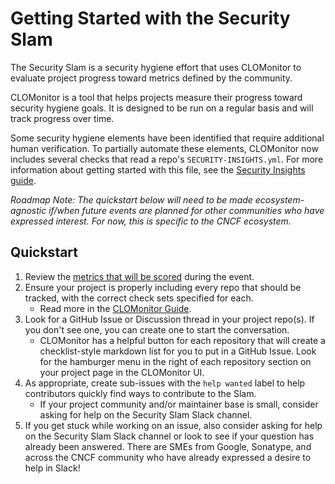 # Getting Started with the Security Slam

The Security Slam is a security hygiene effort that uses CLOMonitor to evaluate project progress toward metrics defined by the community.

CLOMonitor is a tool that helps projects measure their progress toward security hygiene goals. It is designed to be run on a regular basis and will track progress over time.

Some security hygiene elements have been identified that require additional human verification. To partially automate these elements, CLOMonitor now includes several checks that read a repo's `SECURITY-INSIGHTS.yml`. For more information about getting started with this file, see the [Security Insights guide](security-insights-guide.md).

_Roadmap Note: The quickstart below will need to be made ecosystem-agnostic if/when future events are planned for other communities who have expressed interest. For now, this is specific to the CNCF ecosystem._

## Quickstart

1. Review the [metrics that will be scored](../cncf/2023/README.md) during the event. 
1. Ensure your project is properly including every repo that should be tracked, with the correct check sets specified for each.
    - Read more in the [CLOMonitor Guide](clomonitor-guide.md).
1. Look for a GitHub Issue or Discussion thread in your project repo(s). If you don't see one, you can create one to start the conversation.
    - CLOMonitor has a helpful button for each repository that will create a checklist-style markdown list for you to put in a GitHub Issue. Look for the hamburger menu in the right of each repository section on your project page in the CLOMonitor UI.
1. As appropriate, create sub-issues with the `help wanted` label to help contributors quickly find ways to contribute to the Slam.
    - If your project community and/or maintainer base is small, consider asking for help on the Security Slam Slack channel.
1. If you get stuck while working on an issue, also consider asking for help on the Security Slam Slack channel or look to see if your question has already been answered. There are SMEs from Google, Sonatype, and across the CNCF community who have already expressed a desire to help in Slack!
